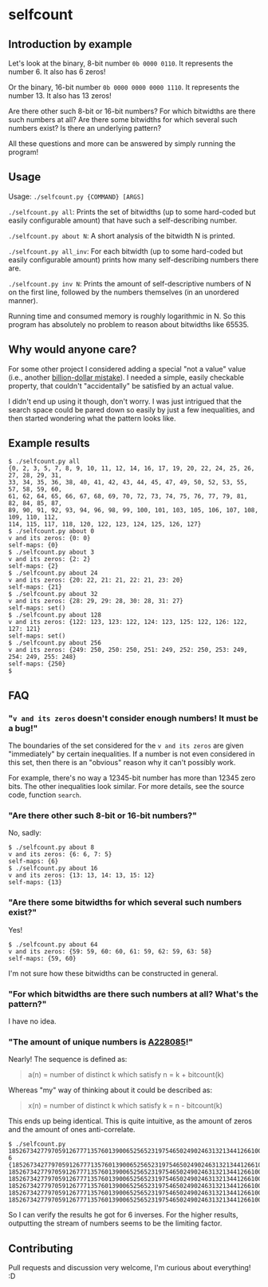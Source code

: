 # selfcount

## Introduction by example

Let's look at the binary, 8-bit number `0b 0000 0110`.
It represents the number 6.
It also has 6 zeros!

Or the binary, 16-bit number `0b 0000 0000 0000 1110`.
It represents the number 13.
It also has 13 zeros!

Are there other such 8-bit or 16-bit numbers?
For which bitwidths are there such numbers at all?
Are there some bitwidths for which several such numbers exist?
Is there an underlying pattern?

<!--
    And who took the cookie from the cookie jar?
    https://youtu.be/mj6l_5vDEAY?t=7)? ;)
-->

All these questions and more can be answered by simply running the program!

## Usage

Usage: `./selfcount.py {COMMAND} [ARGS]`

`./selfcount.py all`:
Prints the set of bitwidths (up to some hard-coded but easily configurable amount)
that have such a self-describing number.

`./selfcount.py about N`:
A short analysis of the bitwidth N is printed.

`./selfcount.py all_inv`:
For each bitwidth (up to some hard-coded but easily configurable amount)
prints how many self-describing numbers there are.

`./selfcount.py inv N`:
Prints the amount of self-descriptive numbers of N on the first line,
followed by the numbers themselves (in an unordered manner).

Running time and consumed memory is roughly logarithmic in N.
So this program has absolutely no problem to reason about bitwidths like 65535.

## Why would anyone care?

For some other project I considered adding a special "not a value" value
(i.e., another [billion-dollar mistake](https://en.wikipedia.org/wiki/Tony_Hoare#Apologies_and_retractions)).
I needed a simple, easily checkable property,
that couldn't "accidentally" be satisfied by an actual value.

I didn't end up using it though, don't worry.
I was just intrigued that the search space could be pared down so easily
by just a few inequalities, and then started wondering what the pattern looks like.

## Example results

```
$ ./selfcount.py all
{0, 2, 3, 5, 7, 8, 9, 10, 11, 12, 14, 16, 17, 19, 20, 22, 24, 25, 26, 27, 28, 29, 31,
33, 34, 35, 36, 38, 40, 41, 42, 43, 44, 45, 47, 49, 50, 52, 53, 55, 57, 58, 59, 60,
61, 62, 64, 65, 66, 67, 68, 69, 70, 72, 73, 74, 75, 76, 77, 79, 81, 82, 84, 85, 87,
89, 90, 91, 92, 93, 94, 96, 98, 99, 100, 101, 103, 105, 106, 107, 108, 109, 110, 112,
114, 115, 117, 118, 120, 122, 123, 124, 125, 126, 127}
$ ./selfcount.py about 0
v and its zeros: {0: 0}
self-maps: {0}
$ ./selfcount.py about 3
v and its zeros: {2: 2}
self-maps: {2}
$ ./selfcount.py about 24
v and its zeros: {20: 22, 21: 21, 22: 21, 23: 20}
self-maps: {21}
$ ./selfcount.py about 32
v and its zeros: {28: 29, 29: 28, 30: 28, 31: 27}
self-maps: set()
$ ./selfcount.py about 128
v and its zeros: {122: 123, 123: 122, 124: 123, 125: 122, 126: 122, 127: 121}
self-maps: set()
$ ./selfcount.py about 256
v and its zeros: {249: 250, 250: 250, 251: 249, 252: 250, 253: 249, 254: 249, 255: 248}
self-maps: {250}
$ 
```

## FAQ

### "`v and its zeros` doesn't consider enough numbers!  It must be a bug!"

The boundaries of the set considered for the `v and its zeros`
are given "immediately" by certain inequalities.
If a number is not even considered in this set,
then there is an "obvious" reason why it can't possibly work.

For example, there's no way a 12345-bit number has more than 12345 zero bits.
The other inequalities look similar.  For more details, see the source code, function `search`.

### "Are there other such 8-bit or 16-bit numbers?"

No, sadly:

```
$ ./selfcount.py about 8
v and its zeros: {6: 6, 7: 5}
self-maps: {6}
$ ./selfcount.py about 16
v and its zeros: {13: 13, 14: 13, 15: 12}
self-maps: {13}
```

### "Are there some bitwidths for which several such numbers exist?"

Yes!

```
$ ./selfcount.py about 64
v and its zeros: {59: 59, 60: 60, 61: 59, 62: 59, 63: 58}
self-maps: {59, 60}
```

I'm not sure how these bitwidths can be constructed in general.

### "For which bitwidths are there such numbers at all?  What's the pattern?"

I have no idea.

### "The amount of unique numbers is [A228085](https://oeis.org/A228085)!"

Nearly!  The sequence is defined as:

> a(n) = number of distinct k which satisfy n = k + bitcount(k)

Whereas "my" way of thinking about it could be described as:

> x(n) = number of distinct k which satisfy k = n - bitcount(k)

This ends up being identical.  This is quite intuitive,
as the amount of zeros and the amount of ones anti-correlate.

```
$ ./selfcount.py 1852673427797059126777135760139006525652319754650249024631321344126610074239106
6
{1852673427797059126777135760139006525652319754650249024631321344126610074239104,
1852673427797059126777135760139006525652319754650249024631321344126610074238851,
1852673427797059126777135760139006525652319754650249024631321344126610074238852,
1852673427797059126777135760139006525652319754650249024631321344126610074239099,
1852673427797059126777135760139006525652319754650249024631321344126610074239100,
1852673427797059126777135760139006525652319754650249024631321344126610074238847}
```

So I can verify the results he got for 6 inverses.
For the higher results,
outputting the stream of numbers seems to be the limiting factor.

## Contributing

Pull requests and discussion very welcome, I'm curious about everything! :D

